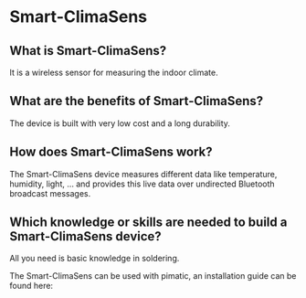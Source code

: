Smart-ClimaSens
====================

What is Smart-ClimaSens?
------------------------
It is a wireless sensor for measuring the indoor climate.

What are the benefits of Smart-ClimaSens?
-----------------------------------------
The device is built with very low cost and a long durability.

How does Smart-ClimaSens work?
------------------------------
The Smart-ClimaSens device measures different data like temperature, humidity, light, … and provides this live data over undirected Bluetooth broadcast messages.

Which knowledge or skills are needed to build a Smart-ClimaSens device?
-----------------------------------------------------------------------
All you need is basic knowledge in soldering.

The Smart-ClimaSens can be used with pimatic, an installation guide can be found here:
